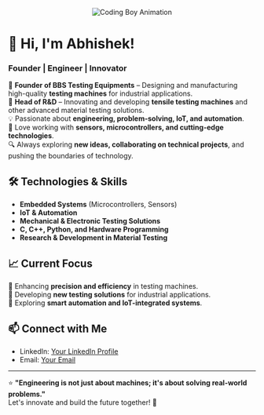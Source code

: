 <!-- Add an animated technical GIF -->
<p align="center">
  <img src="https://media.giphy.com/media/qgQUggAC3Pfv687qPC/giphy.gif" alt="Coding Boy Animation">
</p>

# 👋 Hi, I'm Abhishek! 
### Founder | Engineer | Innovator

🚀 **Founder of BBS Testing Equipments** – Designing and manufacturing high-quality **testing machines** for industrial applications.  
🔬 **Head of R&D** – Innovating and developing **tensile testing machines** and other advanced material testing solutions.  
💡 Passionate about **engineering, problem-solving, IoT, and automation**.  
🤖 Love working with **sensors, microcontrollers, and cutting-edge technologies**.  
🔍 Always exploring **new ideas, collaborating on technical projects**, and pushing the boundaries of technology.

## 🛠 Technologies & Skills
- **Embedded Systems** (Microcontrollers, Sensors)
- **IoT & Automation**
- **Mechanical & Electronic Testing Solutions**
- **C, C++, Python, and Hardware Programming**
- **Research & Development in Material Testing**

## 📈 Current Focus
🔹 Enhancing **precision and efficiency** in testing machines.  
🔹 Developing **new testing solutions** for industrial applications.  
🔹 Exploring **smart automation and IoT-integrated systems**.

## 📫 Connect with Me
- LinkedIn: [Your LinkedIn Profile](https://www.linkedin.com/in/abhishek-roy-88a8a7350?utm_source=share&utm_campaign=share_via&utm_content=profile&utm_medium=ios_app)
- Email: [Your Email](Roy883642@gmail.com)


---

⭐ **"Engineering is not just about machines; it's about solving real-world problems."**  
Let's innovate and build the future together! 🚀
